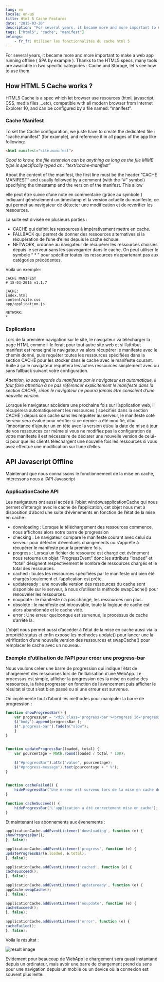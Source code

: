 ```yaml
---
lang: en
locale: en-us
title: Html 5 Cache Features
date: "2015-03-20"
description: "For several years, it became more and more important to make a web app running offline ( SPA by example ). Thanks to the HTML5 specs, many tools are awailable in two specific categories : Cache and Storage, let's see how to use them. ..."
tags: ["html5", "cache", "manifest"]
belongs: 
	- fr_fr: Utiliser les fonctionnalités du cache html 5
---
```


For several years, it became more and more important to make a web app running offline ( SPA by example ). Thanks to the HTML5 specs, many tools are awailable in two specific categories : Cache and Storage, let's see how to use them.

## How HTML 5 Cache works ?


HTML5 Cache is a spec which let browser use resources (html, javascript, CSS, media files …etc), compatible with all modern browser from Internet Explorer 10, and can be configured by a file named: “manifest”.

### Cache Manifest


To set the Cache configuration, we juste have to create the dedicated file  : "cache.manifest" (for example), and reference it in all pages of the app like following:
```html
<html manifest="site.manifest">
```

*Good to know, the file extension can be anything as long as the file MIME type is specifically typed as : “text/cache-manifest”*

About the content of the manifest, the first line must be the header “CACHE MANIFEST” and usually followed by a comment (with the “#” symbol) specifying the timestamp and the version of the manifest. This allow 

elle peut être suivie d’une note en commentaire (grâce au symbole ) indiquant généralement un timestamp et la version actuelle du manifeste, ce qui permet au navigateur de détecter une modification et de revérifier les ressources.

La suite est divisée en plusieurs parties :

* CACHE qui définit les ressources à impérativement mettre en cache.
* FALLBACK qui permet de donner des ressources alternatives si la récupération de l’une d’elles depuis le cache échoue.
* NETWORK, ordonne au navigateur de récupérer les ressources choisies depuis le serveur sans les sauvegarder dans le cache. On peut utiliser le symbole “ * ” pour spécifier toutes les ressources n’appartenant pas aux catégories précédentes.

Voilà un exemple:

```
CACHE MANIFEST
# 18-03-2015 v1.1.7

CACHE:
index.html
content/site.css
app/application.js

NETWORK:
*
```

### Explications


Lors de la première navigation sur le site, le navigateur va télécharger la page HTML comme il le ferait pour tout autre site web et si l’attribut manifest est renseigné le navigateur va alors  récupérer le manifeste avec le chemin donné, puis requêter toutes les ressources spécifiées dans la section CACHE  pour les stocker dans le cache avec le manifeste courant. Suite à ça le navigateur requêtera les autres ressources simplement avec ou sans fallback suivant votre configuration.

*Attention, la sauvegarde du manifeste par le navigateur est automatique, il faut faire attention à ne pas référencer explicitement le manifeste dans la section CACHE, sinon le navigateur ne pourra jamais être conscient d’une nouvelle version.*

Lorsque le navigateur accèdera une prochaine fois sur l’application web, il récupèrera automatiquement les ressources ( spécifiés dans la section CACHE ) depuis son cache sans les requêter au serveur, le manifeste coté serveur sera évalué pour vérifier si ce dernier a été modifié, d’où l’importance d’ajouter un en tête avec la version et/ou la date de mise à jour  de vos ressources car même si vous ne modifiez pas la configuration de votre manifeste il est nécessaire de déclarer une nouvelle version de celui-ci pour que les clients téléchargent une nouvelle fois les ressources si vous avez effectué une modification sur l’une d’elles.

## API Javascript Offline

Maintenant que nous connaissons le fonctionnement de la mise en cache, intéressons nous à l’API Javascript

### ApplicationCache API


Les navigateurs ont aussi accès à l’objet window.applicationCache qui nous permet d’interagir avec le cache de l’application, cet objet nous met à disposition d’abord une suite d’évènements en fonction de l’état de la mise en cache :

* downloading : Lorsque le téléchargement des ressources commence, nous affichons alors notre barre de progression
* checking : Le navigateur compare le manifeste courant avec celui du serveur pour détecter d’éventuels changements ou s’apprête à récupérer le manifeste pour la première fois.
* progress : Lorsqu’un fichier de ressource est chargé cet évènement nous retourne un objet “ProgressEvent” donc les attributs “loaded” et “total” désignent respectivement le nombre de ressources chargés et le total des ressources.
* cached : toutes les ressources spécifiées par le manifeste ont bien été chargés localement et l’application est prête.
* updateready : une nouvelle version des ressources du cache sont disponible sur le serveur, à nous d’utiliser la méthode swapCache() pour renouveler les ressources.
* noupdate : le manifeste n’a pas changé, les ressources non plus.
* obsolete : le manifeste est introuvable, toute la logique de cache est alors abandonnée et le cache vidé.
* error : Une erreur quelconque est survenue, le processus de cache s’arrête là.

L’objet nous permet aussi d’accéder à l’état de la mise en cache aussi via la propriété status et enfin expose les methodes update() pour lancer une la vérification d’une nouvelle version des ressources et swapCache() pour remplacer le cache avec un nouveau.

### Exemple d’utilisation de l’API pour créer une progress-bar


Nous voulons créer une barre de progression qui indique l’état de chargement des ressources lors de l’initialisation d’une WebApp. Le processus est simple, afficher la progression dés la mise en cache des ressources, la faire progresser en fonction de l’avancement puis afficher le résultat si tout s’est bien passé ou si une erreur est survenue.

On implémente tout d’abord les methodes pour manipuler la barre de progression :

```js
function showProgressBar() {
    var progressBar = "<div class='progress-bar'><progress id='progressBar' max='100' value='0'></progress><div class='message'>Mise en cache de l'application <span id='progress-message'></span></div></div>";
    $("body").append(progressBar );
    $(".progress-bar").fadeIn("slow");
    }
}
     
     
function updateProgressBar(loaded, total) {
    var pourcentage = Math.round(loaded / total * 100);
     
    $("#progressBar").attr("value", pourcentage);
    $("#progress-message").text(pourcentage + " %");
}
     
     
function cacheFailed() {
    hideProgressBar("Une erreur est survenu lors de la mise en cache de l'application");
}
     
function cacheSucceed() {
    hideProgressBar("L'application a été correctement mise en cache");
}
```

Et maintenant les abonnements aux évenements :

```javascript
applicationCache.addEventListener('downloading', function (e) {
showProgressBar();
}, false);
 
applicationCache.addEventListener('progress', function (e) {
updateProgressBar(e.loaded, e.total);
}, false);
 
applicationCache.addEventListener('cached', function (e) {
cacheSucceed();
}, false);
 
applicationCache.addEventListener('updateready', function (e) {
appCache.swapCache();
}, false);
 
applicationCache.addEventListener('noupdate', function (e) {
cacheSucceed();
}, false);
 
applicationCache.addEventListener('error', function (e) {
cacheFailed();
}, false);
```

Voila le résultat :

![result image](/cache-mobile-view_219204D2.gif)

Evidement pour beaucoup de WebApp le chargement sera quasi instantané depuis un ordinateur, mais avoir une barre de chargement prend du sens pour une navigation depuis un mobile ou un device où la connexion est souvent plus lente.

